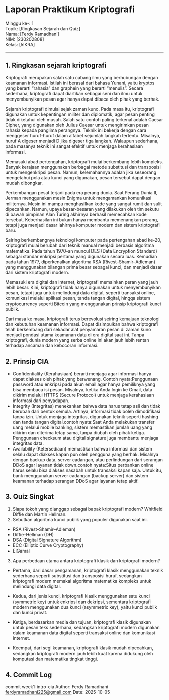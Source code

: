 # Laporan Praktikum Kriptografi
Minggu ke-: 1  
Topik: [Ringkasan Sejarah dan Quiz]  
Nama: [Ferdy Ramadhani]  
NIM: [230202808]  
Kelas: [5IKRA]  

---

## 1. Ringkasan sejarah kriptografi
Kriptografi merupakan salah satu cabang ilmu yang berhubungan dengan keamanan informasi. Istilah ini berasal dari bahasa Yunani, yaitu kryptos yang berarti “rahasia” dan graphein yang berarti “menulis”. Secara sederhana, kriptografi dapat diartikan sebagai seni dan ilmu untuk menyembunyikan pesan agar hanya dapat dibaca oleh pihak yang berhak.

Sejarah kriptografi dimulai sejak zaman kuno. Pada masa itu, kriptografi digunakan untuk kepentingan militer dan diplomatik, agar pesan penting tidak diketahui oleh musuh. Salah satu contoh paling terkenal adalah Caesar Cipher, yang digunakan oleh Julius Caesar untuk mengirimkan pesan rahasia kepada panglima perangnya. Teknik ini bekerja dengan cara menggeser huruf-huruf dalam alfabet sejumlah langkah tertentu. Misalnya, huruf A digeser menjadi D jika digeser tiga langkah. Walaupun sederhana, pada masanya teknik ini sangat efektif untuk menjaga kerahasiaan informasi.

Memasuki abad pertengahan, kriptografi mulai berkembang lebih kompleks. Banyak kerajaan menggunakan berbagai metode substitusi dan transposisi untuk mengenkripsi pesan. Namun, kelemahannya adalah jika seseorang mengetahui pola atau kunci yang digunakan, pesan tersebut dapat dengan mudah dibongkar.

Perkembangan pesat terjadi pada era perang dunia. Saat Perang Dunia II, Jerman menggunakan mesin Enigma untuk mengamankan komunikasi militernya. Mesin ini mampu menghasilkan kode yang sangat rumit dan sulit dipecahkan. Namun, upaya besar-besaran yang dilakukan oleh tim sekutu di bawah pimpinan Alan Turing akhirnya berhasil memecahkan kode tersebut. Keberhasilan ini bukan hanya membantu memenangkan perang, tetapi juga menjadi dasar lahirnya komputer modern dan sistem kriptografi baru.

Seiring berkembangnya teknologi komputer pada pertengahan abad ke-20, kriptografi mulai berubah dari teknik manual menjadi berbasis algoritma matematika. Pada tahun 1970-an muncul DES (Data Encryption Standard) sebagai standar enkripsi pertama yang digunakan secara luas. Kemudian pada tahun 1977, diperkenalkan algoritma RSA (Rivest–Shamir–Adleman) yang menggunakan bilangan prima besar sebagai kunci, dan menjadi dasar dari sistem kriptografi modern.

Memasuki era digital dan internet, kriptografi memainkan peran yang jauh lebih besar. Kini, kriptografi tidak hanya digunakan untuk menyembunyikan pesan, tetapi juga untuk melindungi data digital, seperti transaksi online, komunikasi melalui aplikasi pesan, tanda tangan digital, hingga sistem cryptocurrency seperti Bitcoin yang menggunakan prinsip kriptografi kunci publik.

Dari masa ke masa, kriptografi terus berevolusi seiring kemajuan teknologi dan kebutuhan keamanan informasi. Dapat disimpulkan bahwa kriptografi telah berkembang dari sekadar alat penyamaran pesan di zaman kuno menjadi pondasi utama keamanan data di era digital saat ini. Tanpa kriptografi, dunia modern yang serba online ini akan jauh lebih rentan terhadap ancaman dan kebocoran informasi.
## 2. Prinsip CIA
- Confidentiality (Kerahasiaan) berarti menjaga agar informasi hanya dapat diakses oleh pihak yang berwenang. Contoh nyata:Penggunaan password atau enkripsi pada akun email agar hanya pemiliknya yang bisa membaca isi pesan. Misalnya, ketika Anda login ke Gmail, data dikirim melalui HTTPS (Secure Protocol) untuk menjaga kerahasiaan informasi dari penyadapan.
- Integrity (Integritas) menekankan bahwa data harus tetap asli dan tidak berubah dari bentuk semula. Artinya, informasi tidak boleh dimodifikasi tanpa izin. Untuk menjaga integritas, digunakan teknik seperti hashing dan tanda tangan digital.contoh nyata:Saat Anda melakukan transfer uang melalui mobile banking, sistem memastikan jumlah uang yang dikirim dan diterima tetap sama, tanpa diubah oleh pihak ketiga. Penggunaan checksum atau digital signature juga membantu menjaga integritas data.
- Availability (Ketersediaan) memastikan bahwa informasi dan sistem selalu dapat diakses kapan pun oleh pengguna yang berhak. Misalnya dengan backup data, server cadangan, atau perlindungan dari serangan DDoS agar layanan tidak down.contoh nyata:Situs perbankan online harus selalu bisa diakses nasabah untuk transaksi kapan saja. Untuk itu, bank menggunakan server cadangan (backup server) dan sistem keamanan terhadap serangan DDoS agar layanan tetap aktif.
## 3. Quiz Singkat
1. Siapa tokoh yang dianggap sebagai bapak kriptografi modern?
Whitfield Diffie dan Martin Hellman.
2. Sebutkan algoritma kunci publik yang populer digunakan saat ini.
- RSA (Rivest–Shamir–Adleman)
- Diffie–Hellman (DH)
- DSA (Digital Signature Algorithm)
- ECC (Elliptic Curve Cryptography)
- ElGamal
3. Apa perbedaan utama antara kriptografi klasik dan kriptografi modern?
- Pertama, dari dasar pengamanan, kriptografi klasik menggunakan teknik sederhana seperti substitusi dan transposisi huruf, sedangkan kriptografi modern memakai algoritma matematika kompleks untuk melindungi data digital.

- Kedua, dari jenis kunci, kriptografi klasik menggunakan satu kunci (symmetric key) untuk enkripsi dan dekripsi, sementara kriptografi modern menggunakan dua kunci (asymmetric key), yaitu kunci publik dan kunci privat.

- Ketiga, berdasarkan media dan tujuan, kriptografi klasik digunakan untuk pesan teks sederhana, sedangkan kriptografi modern digunakan dalam keamanan data digital seperti transaksi online dan komunikasi internet.

- Keempat, dari segi keamanan, kriptografi klasik mudah dipecahkan, sedangkan kriptografi modern jauh lebih kuat karena didukung oleh komputasi dan matematika tingkat tinggi.
## 4. Commit Log
commit week1-intro-cia
Author: Ferdy Ramadhani <ferdyramadhani225@gmail.com>
Date:   2025-10-05